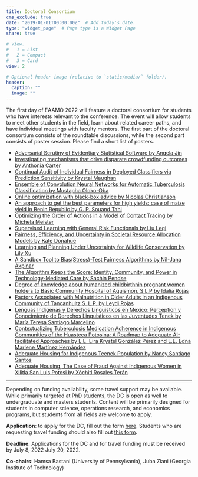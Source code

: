 ```yaml
---
title: Doctoral Consortium
cms_exclude: true
date: "2019-01-01T00:00:00Z"  # Add today's date.
type: "widget_page"  # Page type is a Widget Page
share: true

# View.
#   1 = List
#   2 = Compact
#   3 = Card
view: 2

# Optional header image (relative to `static/media/` folder).
header:
  caption: ""
  image: ""
---
```


The first day of EAAMO 2022 will feature a doctoral consortium for students who have interests relevant to the conference. The event will allow students to meet other students in the field, learn about related career paths, and have individual meetings with faculty mentors. The first part of the doctoral consortium consists of the roundtable discussions, while the second part consists of poster session. Please find a short list of posters.

- [Adversarial Scrutiny of Evidentiary Statistical Software by Angela Jin](../dc/dc_03_jin.pdf)
- [Investigating mechanisms that drive disparate crowdfunding outcomes by Anthonia Carter](../dc/dc_04_carter.pdf)
- [Continual Audit of Individual Fairness in Deployed Classifiers via Prediction Sensitivity by Krystal Maughan](../dc/dc_17_maughan.pdf)
- [Ensemble of Convolution Neural Networks for Automatic Tuberculosis Classification by Mustapha Oloko-Oba](../dc/dc_03_jin.pdf)
- [Online optimization with black-box advice by Nicolas Christianson](../dc/dc_23_christianson.pdf)
- [An approach to get the best parameters for high yields: case of maize yield in Benin Republic by G. P. Souand Tahi](../dc/dc_03_jin.pdf)
- [Optimizing the Order of Actions in a Model of Contact Tracing by Michela Meister](../dc/dc_35_meister.pdf)
- [Supervised Learning with General Risk Functionals by Liu Leqi](../dc/dc_37_liu.pdf)
- [Fairness, Efficiency, and Uncertainty in Societal Resource Allocation Models by Kate Donahue](../dc/dc_38_donahue.pdf)
- [Learning and Planning Under Uncertainty for Wildlife Conservation by Lily Xu](../dc/dc_39_xu.pdf)
- [A Sandbox Tool to Bias(Stress)-Test Fairness Algorithms by Nil-Jana Akpinar](../dc/dc_40_akpinar.pdf)
- [The Algorithm Keeps the Score: Identity, Community, and Power in Technology-Mediated Care by Sachin Pendse](../dc/dc_42_pendse.pdf)
- [Degree of knowledge about humanized childbirthnin pregnant women holders to Basic Community Hospital of Aquismon, S.L.P by Idalia Rojas](../dc/dc_copocyt_idalia_rojas_martinez.pdf)
- [Factors Associated with Malnutrition in Older Adults in an Indigenous Community of Tancanhuitz S. L.P. by Leydi Rojas](../dc/dc_copocyt_leydi_rojas.pdf)
- [Lenguas Indigenas y Derechos Linguisticos en Mexico: Perception y Conocimiento de Derechos Linguisticos en las Juventudes Tenek by María Teresa Santiago Marcelino](../dc/dc_copocyt_maria_teresa_santiago.pdf)
- [Contextualizing Tuberculosis Medication Adherence in Indigenous Communities of the Huasteca Potosina: A Roadmap to Adequate AI-facilitated Approaches by L.E. Eira Krystel González Pérez and L.E. Edna Marlene Martínez Hernández](../dc/dc_copocyt_marlene_martinez.pdf)
- [Adequate Housing for Indigenous Teenek Population by Nancy Santiago Santos](../dc/dc_copocyt_nancy_santiago_santos.jpg)
- [Adequate Housing, The Case of Fraud Against Indigenous Women in Xilitla San Luis Potosi by Xóchitl Rosales Terán](../dc/dc_copocyt_ruben_martinez_cardenas.pdf)

- - -

Depending on funding availability, some travel support may be available. While primarily targeted at PhD students, the DC is open as well to undergraduate and masters students. Content will be primarily designed for students in computer science, operations research, and economics programs, but students from all fields are welcome to apply.

**Application**: to apply for the DC, fill out the form [here](https://forms.gle/F8F5r53Lrq6LdcwZA). Students who are requesting travel funding should also fill out [this form](https://docs.google.com/forms/d/e/1FAIpQLSfL4rvmvwuKeBHKyRO5YGeF0wiKGLvFW0rZJk9PuDgl1CDpew/viewform?usp=sf_link).

**Deadline**: Applications for the DC and for travel funding must be received by ~~July 8, 2022~~ July 20, 2022. 

**Co-chairs**: Hamsa Bastani (University of Pennsylvania), Juba Ziani (Georgia Institute of Technology)
